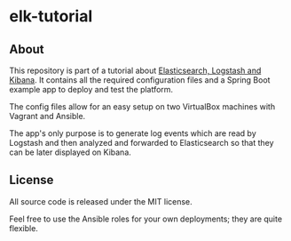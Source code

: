 # elk-tutorial

## About

This repository is part of a tutorial about [Elasticsearch, Logstash and Kibana](https://www.adictosaltrabajo.com/tutoriales/monitorizacion-de-logs-con-elasticsearch-logstash-y-kibana/).
It contains all the required configuration files and a Spring Boot example app to deploy and test the platform.

The config files allow for an easy setup on two VirtualBox machines with Vagrant and Ansible.

The app's only purpose is to generate log events which are read by Logstash and then analyzed and forwarded to Elasticsearch so that they can be later displayed on Kibana.

## License

All source code is released under the MIT license.

Feel free to use the Ansible roles for your own deployments; they are quite flexible.
